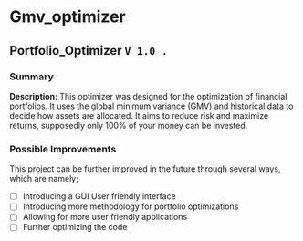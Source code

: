 # Gmv_optimizer

## Portfolio_Optimizer ```V 1.0 .```

### Summary
**Description:** This optimizer was designed for the optimization of financial portfolios. It uses the global minimum variance (GMV) and historical data to decide how assets are allocated. It aims to reduce risk and maximize returns, supposedly only 100% of your money can be invested.

### Possible Improvements
This project can be further improved in the future through several ways, which are namely;
- [ ] Introducing a GUI User friendly interface
- [ ] Introducing more methodology for portfolio optimizations
- [ ] Allowing for more user friendly applications
- [ ] Further optimizing the code
